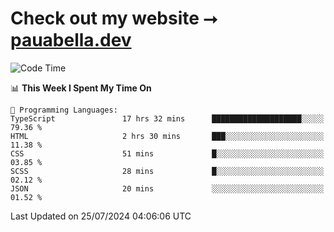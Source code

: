 # Check out my website ⭢ [pauabella.dev](https://pauabella.dev)

<!--START_SECTION:waka-->
![Code Time](http://img.shields.io/badge/Code%20Time-3%2C597%20hrs%203%20mins-blue)

📊 **This Week I Spent My Time On** 

```text
💬 Programming Languages: 
TypeScript               17 hrs 32 mins      ████████████████████░░░░░   79.36 % 
HTML                     2 hrs 30 mins       ███░░░░░░░░░░░░░░░░░░░░░░   11.38 % 
CSS                      51 mins             █░░░░░░░░░░░░░░░░░░░░░░░░   03.85 % 
SCSS                     28 mins             █░░░░░░░░░░░░░░░░░░░░░░░░   02.12 % 
JSON                     20 mins             ░░░░░░░░░░░░░░░░░░░░░░░░░   01.52 % 
```


 Last Updated on 25/07/2024 04:06:06 UTC
<!--END_SECTION:waka-->
